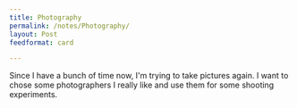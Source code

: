 ```yaml
---
title: Photography
permalink: /notes/Photography/
layout: Post
feedformat: card

---
```

Since I have a bunch of time now, I'm trying to take pictures again.
I want to chose some photographers I really like and use them for some shooting experiments. 

